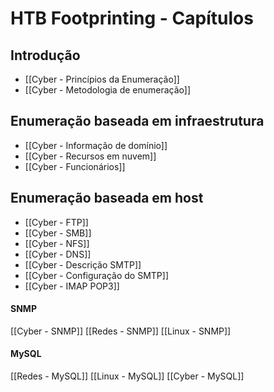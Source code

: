 
# HTB Footprinting - Capítulos

## Introdução

- [[Cyber - Princípios da Enumeração]]
- [[Cyber - Metodologia de enumeração]]

## Enumeração baseada em infraestrutura

- [[Cyber - Informação de domínio]]
- [[Cyber - Recursos em nuvem]]
- [[Cyber - Funcionários]]

## Enumeração baseada em host

- [[Cyber - FTP]]
- [[Cyber - SMB]]
- [[Cyber - NFS]]
- [[Cyber - DNS]]
- [[Cyber - Descrição SMTP]]
- [[Cyber - Configuração do SMTP]]
- [[Cyber - IMAP POP3]]

#### SNMP
[[Cyber - SNMP]]
[[Redes - SNMP]]
[[Linux - SNMP]]

#### MySQL
[[Redes - MySQL]]
[[Linux - MySQL]]
[[Cyber - MySQL]]






















































